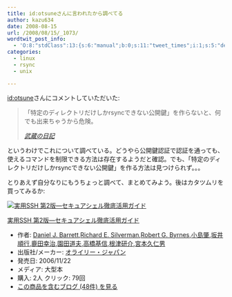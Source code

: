 ```yaml
---
title: id:otsuneさんに言われたから調べてる
author: kazu634
date: 2008-08-15
url: /2008/08/15/_1073/
wordtwit_post_info:
  - 'O:8:"stdClass":13:{s:6:"manual";b:0;s:11:"tweet_times";i:1;s:5:"delay";i:0;s:7:"enabled";i:1;s:10:"separation";s:2:"60";s:7:"version";s:3:"3.7";s:14:"tweet_template";b:0;s:6:"status";i:2;s:6:"result";a:0:{}s:13:"tweet_counter";i:2;s:13:"tweet_log_ids";a:1:{i:0;i:4209;}s:9:"hash_tags";a:0:{}s:8:"accounts";a:1:{i:0;s:7:"kazu634";}}'
categories:
  - linux
  - rsync
  - unix

---
```

<div class="section">
<p>
<a href="http://d.hatena.ne.jp/otsune/" onclick="__gaTracker('send', 'event', 'outbound-article', 'http://d.hatena.ne.jp/otsune/', 'id:otsune');">id:otsune</a>さんにコメントしていただいた:
</p>
  
<blockquote title="武蔵の日記" cite="http://d.hatena.ne.jp/sirocco634/">
<p>
      「特定のディレクトリだけしかrsyncできない公開鍵」を作らないと、何でも出来ちゃうから危険。
</p>
    
<p>
<cite><a href="http://d.hatena.ne.jp/sirocco634/" onclick="__gaTracker('send', 'event', 'outbound-article', 'http://d.hatena.ne.jp/sirocco634/', '武蔵の日記');" target="_blank">武蔵の日記</a></cite>
</p>
</blockquote>
  
<p>
    というわけでこれについて調べている。どうやら公開鍵認証で認証を通っても、使えるコマンドを制限できる方法は存在するようだと確認。でも、「特定のディレクトリだけしかrsyncできない公開鍵」を作る方法は見つけられず。。。
</p>
  
<p>
    とりあえず自分なりにもうちょっと調べて、まとめてみよう。後はカタツムリを買ってみるか:
</p>
  
<div class="hatena-asin-detail">
<a href="http://www.amazon.co.jp/dp/4873112877/?tag=hatena_st1-22&ascsubtag=d-7ibv" onclick="__gaTracker('send', 'event', 'outbound-article', 'http://www.amazon.co.jp/dp/4873112877/?tag=hatena_st1-22&ascsubtag=d-7ibv', '');"><img src="https://images-na.ssl-images-amazon.com/images/I/41GJBSC36XL._SL160_.jpg" class="hatena-asin-detail-image" alt="実用SSH 第2版―セキュアシェル徹底活用ガイド" title="実用SSH 第2版―セキュアシェル徹底活用ガイド" /></a></p> 
    
<div class="hatena-asin-detail-info">
<p class="hatena-asin-detail-title">
<a href="http://www.amazon.co.jp/dp/4873112877/?tag=hatena_st1-22&ascsubtag=d-7ibv" onclick="__gaTracker('send', 'event', 'outbound-article', 'http://www.amazon.co.jp/dp/4873112877/?tag=hatena_st1-22&ascsubtag=d-7ibv', '実用SSH 第2版―セキュアシェル徹底活用ガイド');">実用SSH 第2版―セキュアシェル徹底活用ガイド</a>
</p>
      
<ul>
<li>
<span class="hatena-asin-detail-label">作者:</span> <a href="http://d.hatena.ne.jp/keyword/Daniel%20J%2E%20Barrett" onclick="__gaTracker('send', 'event', 'outbound-article', 'http://d.hatena.ne.jp/keyword/Daniel%20J%2E%20Barrett', 'Daniel J. Barrett');" class="keyword">Daniel J. Barrett</a>,<a href="http://d.hatena.ne.jp/keyword/Richard%20E%2E%20Silverman" onclick="__gaTracker('send', 'event', 'outbound-article', 'http://d.hatena.ne.jp/keyword/Richard%20E%2E%20Silverman', 'Richard E. Silverman');" class="keyword">Richard E. Silverman</a>,<a href="http://d.hatena.ne.jp/keyword/Robert%20G%2E%20Byrnes" onclick="__gaTracker('send', 'event', 'outbound-article', 'http://d.hatena.ne.jp/keyword/Robert%20G%2E%20Byrnes', 'Robert G. Byrnes');" class="keyword">Robert G. Byrnes</a>,<a href="http://d.hatena.ne.jp/keyword/%BE%AE%C5%E7%C8%A5" onclick="__gaTracker('send', 'event', 'outbound-article', 'http://d.hatena.ne.jp/keyword/%BE%AE%C5%E7%C8%A5', '小島肇');" class="keyword">小島肇</a>,<a href="http://d.hatena.ne.jp/keyword/%BA%E4%B0%E6%BD%E7%B9%D4" onclick="__gaTracker('send', 'event', 'outbound-article', 'http://d.hatena.ne.jp/keyword/%BA%E4%B0%E6%BD%E7%B9%D4', '坂井順行');" class="keyword">坂井順行</a>,<a href="http://d.hatena.ne.jp/keyword/%BC%AF%C5%C4%B9%AC%BC%A3" onclick="__gaTracker('send', 'event', 'outbound-article', 'http://d.hatena.ne.jp/keyword/%BC%AF%C5%C4%B9%AC%BC%A3', '鹿田幸治');" class="keyword">鹿田幸治</a>,<a href="http://d.hatena.ne.jp/keyword/%B1%E0%C5%C4%C6%BB%C9%D7" onclick="__gaTracker('send', 'event', 'outbound-article', 'http://d.hatena.ne.jp/keyword/%B1%E0%C5%C4%C6%BB%C9%D7', '園田道夫');" class="keyword">園田道夫</a>,<a href="http://d.hatena.ne.jp/keyword/%B9%E2%B6%B6%B4%F0%BF%AE" onclick="__gaTracker('send', 'event', 'outbound-article', 'http://d.hatena.ne.jp/keyword/%B9%E2%B6%B6%B4%F0%BF%AE', '高橋基信');" class="keyword">高橋基信</a>,<a href="http://d.hatena.ne.jp/keyword/%BA%AC%C4%C5%B8%A6%B2%F0" onclick="__gaTracker('send', 'event', 'outbound-article', 'http://d.hatena.ne.jp/keyword/%BA%AC%C4%C5%B8%A6%B2%F0', '根津研介');" class="keyword">根津研介</a>,<a href="http://d.hatena.ne.jp/keyword/%B5%DC%CB%DC%B5%D7%BF%CE%C3%CB" onclick="__gaTracker('send', 'event', 'outbound-article', 'http://d.hatena.ne.jp/keyword/%B5%DC%CB%DC%B5%D7%BF%CE%C3%CB', '宮本久仁男');" class="keyword">宮本久仁男</a>
</li>
<li>
<span class="hatena-asin-detail-label">出版社/メーカー:</span> <a href="http://d.hatena.ne.jp/keyword/%A5%AA%A5%E9%A5%A4%A5%EA%A1%BC%A1%A6%A5%B8%A5%E3%A5%D1%A5%F3" onclick="__gaTracker('send', 'event', 'outbound-article', 'http://d.hatena.ne.jp/keyword/%A5%AA%A5%E9%A5%A4%A5%EA%A1%BC%A1%A6%A5%B8%A5%E3%A5%D1%A5%F3', 'オライリー・ジャパン');" class="keyword">オライリー・ジャパン</a>
</li>
<li>
<span class="hatena-asin-detail-label">発売日:</span> 2006/11/22
</li>
<li>
<span class="hatena-asin-detail-label">メディア:</span> 大型本
</li>
<li>
<span class="hatena-asin-detail-label">購入</span>: 2人 <span class="hatena-asin-detail-label">クリック</span>: 79回
</li>
<li>
<a href="http://d.hatena.ne.jp/asin/4873112877" onclick="__gaTracker('send', 'event', 'outbound-article', 'http://d.hatena.ne.jp/asin/4873112877', 'この商品を含むブログ (48件) を見る');" target="_blank">この商品を含むブログ (48件) を見る</a>
</li>
</ul>
</div>
    
<div class="hatena-asin-detail-foot">
</div>
</div>
</div>
